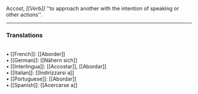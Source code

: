 Accost, <i>[[Verb]]</i> ''to approach another with the intention of speaking or other actions''.

<HR> <P> <H3>Translations</H3>
<BR>• [[French]]: [[Aborder]]
<BR>• [[German]]: [[Nähern sich]]
<BR>• [[Interlingua]]: [[Accostar]], [[Abordar]]
<BR>• [[Italian]]: [[Indirizzarsi a]]
<BR>• [[Portuguese]]: [[Abordar]]
<BR>• [[Spanish]]: [[Acercarse a]]<BR>